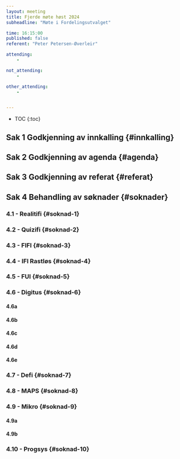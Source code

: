 ```yaml
---
layout: meeting
title: Fjerde møte høst 2024
subheadline: "Møte i Fordelingsutvalget"

time: 16:15:00
published: false
referent: "Peter Petersen-Øverleir"

attending:
    - 

not_attending:
    -

other_attending:
    -


---
```


* TOC
{:toc}


## Sak 1 Godkjenning av innkalling {#innkalling}
## Sak 2 Godkjenning av agenda {#agenda}
## Sak 3 Godkjenning av referat {#referat}
## Sak 4 Behandling av søknader {#soknader}
### 4.1 -  Realitifi {#soknad-1}
### 4.2 -  Quizifi {#soknad-2}
### 4.3 -  FIFI {#soknad-3}
### 4.4 -  IFI Rastløs {#soknad-4}
### 4.5 -  FUI {#soknad-5}
### 4.6 -  Digitus {#soknad-6}
#### 4.6a
#### 4.6b
#### 4.6c
#### 4.6d
#### 4.6e

### 4.7 -  Defi {#soknad-7}
### 4.8 -  MAPS {#soknad-8}
### 4.9 -  Mikro {#soknad-9}
#### 4.9a
#### 4.9b

### 4.10 - Progsys {#soknad-10}

